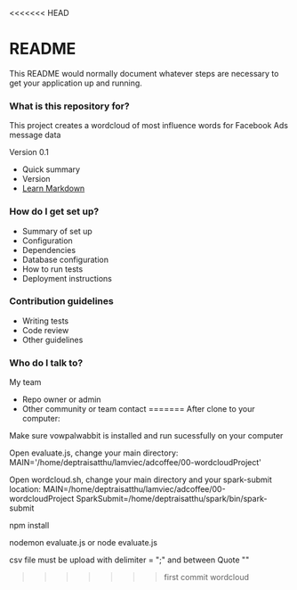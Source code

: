<<<<<<< HEAD
# README #

This README would normally document whatever steps are necessary to get your application up and running.

### What is this repository for? ###

This project creates a wordcloud of most influence words for Facebook Ads message data

Version 0.1
* Quick summary
* Version
* [Learn Markdown](https://bitbucket.org/tutorials/markdowndemo)

### How do I get set up? ###

* Summary of set up
* Configuration
* Dependencies
* Database configuration
* How to run tests
* Deployment instructions

### Contribution guidelines ###

* Writing tests
* Code review
* Other guidelines

### Who do I talk to? ###
My team
* Repo owner or admin
* Other community or team contact
=======
After clone to your computer:

Make sure vowpalwabbit is installed and run sucessfully on your computer

Open evaluate.js, change your main directory:
MAIN='/home/deptraisatthu/lamviec/adcoffee/00-wordcloudProject'

Open wordcloud.sh, change your main directory and your spark-submit location:
MAIN=/home/deptraisatthu/lamviec/adcoffee/00-wordcloudProject
SparkSubmit=/home/deptraisatthu/spark/bin/spark-submit

npm install

nodemon evaluate.js
or
node evaluate.js

csv file must be upload with delimiter = ";" and between Quote ""
>>>>>>> first commit wordcloud
